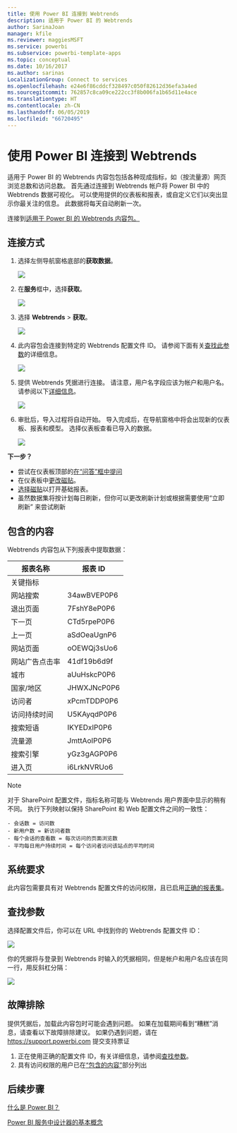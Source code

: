 ```yaml
---
title: 使用 Power BI 连接到 Webtrends
description: 适用于 Power BI 的 Webtrends
author: SarinaJoan
manager: kfile
ms.reviewer: maggiesMSFT
ms.service: powerbi
ms.subservice: powerbi-template-apps
ms.topic: conceptual
ms.date: 10/16/2017
ms.author: sarinas
LocalizationGroup: Connect to services
ms.openlocfilehash: e24e6f86cddcf328497c050f82612d36efa3a4ed
ms.sourcegitcommit: 762857c8ca09ce222cc3f8b006fa1b65d11e4ace
ms.translationtype: HT
ms.contentlocale: zh-CN
ms.lasthandoff: 06/05/2019
ms.locfileid: "66720495"
---
```

# <a name="connect-to-webtrends-with-power-bi"></a>使用 Power BI 连接到 Webtrends
适用于 Power BI 的 Webtrends 内容包包括各种现成指标，如（按流量源）网页浏览总数和访问总数。 首先通过连接到 Webtrends 帐户将 Power BI 中的 Webtrends 数据可视化。 可以使用提供的仪表板和报表，或自定义它们以突出显示你最关注的信息。  此数据将每天自动刷新一次。

连接到[适用于 Power BI 的 Webtrends 内容包。](https://app.powerbi.com/getdata/services/webtrends)

## <a name="how-to-connect"></a>连接方式
1. 选择左侧导航窗格底部的**获取数据**。
   
   ![](media/service-connect-to-webtrends/getdata3.png)
2. 在**服务**框中，选择**获取**。
   
   ![](media/service-connect-to-webtrends/services.png)
3. 选择 **Webtrends** \> **获取**。
   
   ![](media/service-connect-to-webtrends/webtrends.png)
4. 此内容包会连接到特定的 Webtrends 配置文件 ID。 请参阅下面有关[查找此参数](#FindingParams)的详细信息。
   
   ![](media/service-connect-to-webtrends/parameters.png)
5. 提供 Webtrends 凭据进行连接。 请注意，用户名字段应该为帐户和用户名。 请参阅以下[详细信息](#FindingParams)。
   
   ![](media/service-connect-to-webtrends/creds.png)
6. 审批后，导入过程将自动开始。 导入完成后，在导航窗格中将会出现新的仪表板、报表和模型。 选择仪表板查看已导入的数据。
   
   ![](media/service-connect-to-webtrends/dashboard.png)

**下一步？**

* 尝试在仪表板顶部的[在“问答”框中提问](consumer/end-user-q-and-a.md)
* 在仪表板中[更改磁贴](service-dashboard-edit-tile.md)。
* [选择磁贴](consumer/end-user-tiles.md)以打开基础报表。
* 虽然数据集将按计划每日刷新，但你可以更改刷新计划或根据需要使用“立即刷新”  来尝试刷新

## <a name="whats-included"></a>包含的内容
<a name="Included"></a>

Webtrends 内容包从下列报表中提取数据：  

| 报表名称 | 报表 ID |
| --- | --- |
| 关键指标 | |
| 网站搜索 |34awBVEP0P6 |
| 退出页面 |7FshY8eP0P6 |
| 下一页 |CTd5rpeP0P6 |
| 上一页 |aSdOeaUgnP6 |
| 网站页面 |oOEWQj3sUo6 |
| 网站广告点击率 |41df19b6d9f |
| 城市 |aUuHskcP0P6 |
| 国家/地区 |JHWXJNcP0P6 |
| 访问者 |xPcmTDDP0P6 |
| 访问持续时间 |U5KAyqdP0P6 |
| 搜索短语 |IKYEDxIP0P6 |
| 流量源 |JmttAoIP0P6 |
| 搜索引擎 |yGz3gAGP0P6 |
| 进入页 |i6LrkNVRUo6 |

>[!NOTE]
>对于 SharePoint 配置文件，指标名称可能与 Webtrends 用户界面中显示的稍有不同。 执行下列映射以保持 SharePoint 和 Web 配置文件之间的一致性：   

    - 会话数 = 访问数  
    - 新用户数 = 新访问者数  
    - 每个会话的查看数 = 每次访问的页面浏览数  
    - 平均每日用户持续时间 = 每个访问者访问该站点的平均时间  

## <a name="system-requirements"></a>系统要求
此内容包需要具有对 Webtrends 配置文件的访问权限，且已启用[正确的报表集](#Included)。

<a name="FindingParams"></a>

## <a name="finding-parameters"></a>查找参数
选择配置文件后，你可以在 URL 中找到你的 Webtrends 配置文件 ID：

![](media/service-connect-to-webtrends/webtrendsparameters.png)

你的凭据将与登录到 Webtrends 时输入的凭据相同，但是帐户和用户名应该在同一行，用反斜杠分隔：

![](media/service-connect-to-webtrends/webtrendscreds.png)

## <a name="troubleshooting"></a>故障排除
提供凭据后，加载此内容包时可能会遇到问题。 如果在加载期间看到“糟糕”消息，请查看以下故障排除建议。 如果仍遇到问题，请在 https://support.powerbi.com 提交支持票证

1. 正在使用正确的配置文件 ID，有关详细信息，请参阅[查找参数](#FindingParams)。
2. 具有访问权限的用户已在[“包含的内容”](#Included)部分列出

## <a name="next-steps"></a>后续步骤
[什么是 Power BI？](power-bi-overview.md)

[Power BI 服务中设计器的基本概念](service-basic-concepts.md)

